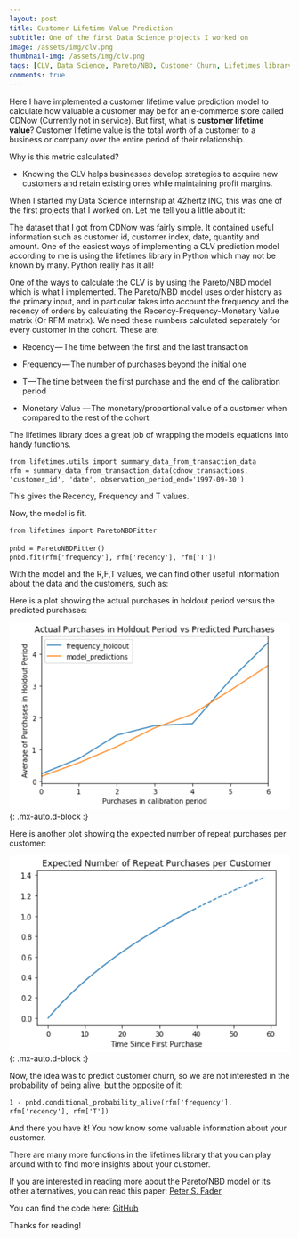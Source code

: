```yaml
---
layout: post
title: Customer Lifetime Value Prediction
subtitle: One of the first Data Science projects I worked on
image: /assets/img/clv.png
thumbnail-img: /assets/img/clv.png
tags: [CLV, Data Science, Pareto/NBD, Customer Churn, Lifetimes library, Python]
comments: true
---
```


Here I have implemented a customer lifetime value prediction model to calculate how valuable a customer may be for an e-commerce store called CDNow (Currently not in service). 
But first, what is **customer lifetime value**?
Customer lifetime value is the total worth of a customer to a business or company over the entire period of their relationship. 

Why is this metric calculated? 

- Knowing the CLV helps businesses develop strategies to acquire new customers and retain existing ones while maintaining profit margins.

When I started my Data Science internship at 42hertz INC, this was one of the first projects that I worked on. 
Let me tell you a little about it: 

The dataset that I got from CDNow was fairly simple. It contained useful information such as customer id, customer index, date, quantity and amount.
One of the easiest ways of implementing a CLV prediction model according to me is using the lifetimes library in Python which may not be known by many. Python really has it all!

One of the ways to calculate the CLV is by using the Pareto/NBD model which is what I implemented. 
The Pareto/NBD model uses order history as the primary input, and in particular takes into account the frequency and the recency of orders by calculating the Recency-Frequency-Monetary Value matrix (Or RFM matrix). 
We need these numbers calculated separately for every customer in the cohort. These are:

- Recency — The time between the first and the last transaction

- Frequency — The number of purchases beyond the initial one

- T — The time between the first purchase and the end of the calibration period

- Monetary Value — The monetary/proportional value of a customer when compared to the rest of the cohort

The lifetimes library does a great job of wrapping the model’s equations into handy functions.

~~~
from lifetimes.utils import summary_data_from_transaction_data
rfm = summary_data_from_transaction_data(cdnow_transactions, 'customer_id', 'date', observation_period_end='1997-09-30')
~~~
This gives the Recency, Frequency and T values.

Now, the model is fit.

~~~
from lifetimes import ParetoNBDFitter

pnbd = ParetoNBDFitter()
pnbd.fit(rfm['frequency'], rfm['recency'], rfm['T'])
~~~

With the model and the R,F,T values, we can find other useful information about the data and the customers, such as:

Here is a plot showing the actual purchases in holdout period versus the predicted purchases:

![plot1](/assets/img/plot1.PNG){: .mx-auto.d-block :}

Here is another plot showing the expected number of repeat purchases per customer: 

![plot2](/assets/img/plot2.PNG){: .mx-auto.d-block :}

Now, the idea was to predict customer churn, so we are not interested in the probability of being alive, but the opposite of it:

~~~~
1 - pnbd.conditional_probability_alive(rfm['frequency'], rfm['recency'], rfm['T'])
~~~~

And there you have it! You now know some valuable information about your customer.

There are many more functions in the lifetimes library that you can play around with to find more insights about your customer.

If you are interested in reading more about the Pareto/NBD model or its other alternatives, you can read this paper: [Peter S. Fader](http://brucehardie.com/papers/018/fader_et_al_mksc_05.pdf)

You can find the code here: [GitHub](https://github.com/anushapatil5/cltv)

Thanks for reading! 






